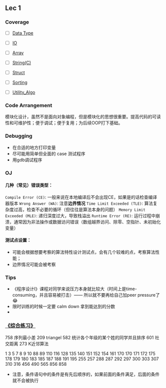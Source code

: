 ## Lec 1

### Coverage

- [ ] [Data Type](../paves/basics/datatype.md)

- [ ] [IO](../paves/basics/io.md)

- [ ] [Array](../paves/basics/array.md)
- [ ] [String(C)](../paves/basics/string_c.md)
- [ ] [Struct](../paves/basics/struct.md)

- [ ] [Sorting](../paves/algorithms/sorting.md)
- [ ] [Utility_Algo](../paves/algorithms/utility.md)

### Code Arrangement

模块化设计，虽然不是面向对象编程，但是模块化的思想很重要。提高代码的可读性和可维护性；便于调试；便于复用；为后续OOP打下基础。

### Debugging

- 在合适的地方打印变量
- 尽可能用简单但全面的 case 测试程序
- 用gdb调试程序

### OJ

#### 几种（常见）错误类型：

`Compile Error (CE)`: 一般来说在本地编译后不会出现CE，如果是的话检查编译器版本
`Wrong Answer (WA)`: 注意**边界情况**
`Time Limit Exceeded (TLE)`: 算法复杂度过高，检查不必要的循环（但往往是算法本身的问题）
`Memory Limit Exceeded (MLE)`: 递归深度过大，导致栈溢出
`Runtime Error (RE)`: 运行过程中崩溃，通常因为非法操作或数据访问错误（数组越界访问、除零、空指针、未初始化变量）

#### 测试点设置：

- 可能会根据想要考察的算法特性设计测试点，会有几个较难的点，考察算法性能；
- 边界情况可能会被考察

### Tips

- 《程序设计Ⅰ》课程对同学来说压力本身就比较大（时间上是time-consuming，并且容易被打击）—— 所以就不要再给自己加peer pressure了😂
- 限时训练的时候一定要 calm down 拿到能达到的分数
- 

### [《综合练习》](exercises/lec_1/comprehensive.md)

758	序列最小差
209	triangel
582	统计各个年级的某个姓的同学并且排序
601	社交距离
273	K近邻算法

1 3 5 7 8 9 10 88 89 110 116 128 135 140 151 152 154 161 170 170 171 172 175 178 179 180 183 185 187 188 191 195 255 257 288 287 292 297 300 303 307 310 316 456 490 565 856 858



* 注意，条件语句中的条件是有先后顺序的，如果前面的条件满足，后面的条件就不会被执行